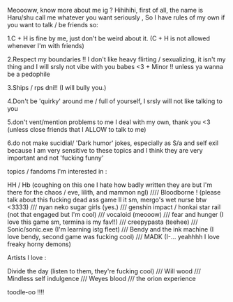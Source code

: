 Meoooww, know more about me ig ?
Hihihihi, first of all, the name is Haru/shu call me whatever you want seriously , So I have rules of my own if you want to talk / be friends so:

1.C + H is fine by me, just don't be weird about it. (C + H is not allowed whenever I'm with friends)

2.Respect my boundaries !! I don't like heavy flirting / sexualizing, it isn't my thing and I will srsly not vibe with you babes <3 + Minor !! unless ya wanna be a pedophile

3.Ships / rps dni!! (I will bully you.)

4.Don't be 'quirky' around me / full of yourself, I srsly will not like talking to you

5.don't vent/mention problems to me I deal with my own, thank you <3 (unless close friends that I ALLOW to talk to me)

6.do not make sucidial/ 'Dark humor' jokes, especially as S/a and self exil because I am very sensitive to these topics and I think they are very important and not 'fucking funny'

topics / fandoms I'm interested in :

HH / Hb (coughing on this one I hate how badly written they are but I'm there for the chaos / eve, lilith, and mammon ngl)
//// Bloodborne ! (please talk about this fucking dead ass game Il it sm, mergo's wet nurse btw <3333)
/// nyan neko sugar girls (yes.)
/// genshin impact / honkai star rail (not that engaged but I'm cool)
/// vocaloid (meooow)
/// fear and hunger (I love this game sm, termina is my fav!!)
/// creepypasta (teehee)
/// Sonic/sonic.exe (I'm learning istg fleet) 
/// Bendy and the ink machine (I love bendy, second game was fucking cool) 
/// MADK (I-... yeahhhh I love freaky horny demons)


Artists I love :

Divide the day (listen to them, they're fucking cool)
/// Will wood
/// Mindless self indulgence
/// Weyes blood
/// the orion experience


toodle-oo !!!!
